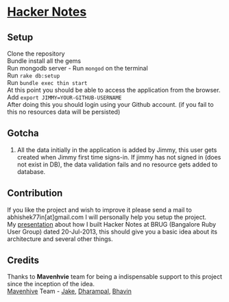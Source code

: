# [Hacker Notes](http://www.thehackernotes.com)

## Setup
Clone the repository  
Bundle install all the gems  
Run mongodb server - Run `mongod` on the terminal  
Run `rake db:setup`  
Run `bundle exec thin start`  
At this point you should be able to access the application from the browser.  
Add `export JIMMY=YOUR-GITHUB-USERNAME`    
After doing this you should login using your Github account. (if you fail to this no resources data will be persisted)  

## Gotcha
1. All the data initially in the application is added by Jimmy, this user gets created when Jimmy first time signs-in.
If jimmy has not signed in (does not exist in DB), the data validation fails and no resource gets added to database.

## Contribution
If you like the project and wish to improve it please send a mail to abhishek77in[at]gmail.com I will personally help you setup the project.  
My [presentation](http://prezi.com/uvj4u2y0k1zg/how-i-built-hacker-notes/) about how I built Hacker Notes at BRUG (Bangalore Ruby User Group) dated 20-Jul-2013, this should give you a basic idea about its architecture and several other things.


## Credits
Thanks to **Mavenhvie** team for being a indispensable support to this project since the inception of the idea.  
[Mavenhive](http://www.mavenhive.in/) Team - [Jake](https://twitter.com/anandhak), [Dharampal](https://twitter.com/codemangler), [Bhavin](https://twitter.com/bhavinjavia)  
